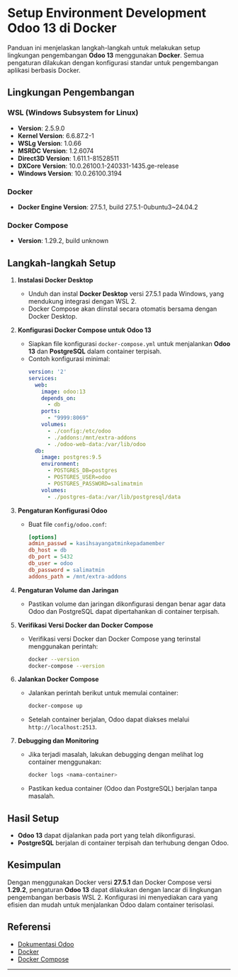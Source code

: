 # Setup Environment Development Odoo 13 di Docker

Panduan ini menjelaskan langkah-langkah untuk melakukan setup lingkungan pengembangan **Odoo 13** menggunakan **Docker**. Semua pengaturan dilakukan dengan konfigurasi standar untuk pengembangan aplikasi berbasis Docker.

## **Lingkungan Pengembangan**

### **WSL (Windows Subsystem for Linux)**
- **Version**: 2.5.9.0
- **Kernel Version**: 6.6.87.2-1
- **WSLg Version**: 1.0.66
- **MSRDC Version**: 1.2.6074
- **Direct3D Version**: 1.611.1-81528511
- **DXCore Version**: 10.0.26100.1-240331-1435.ge-release
- **Windows Version**: 10.0.26100.3194

### **Docker**
- **Docker Engine Version**: 27.5.1, build 27.5.1-0ubuntu3~24.04.2

### **Docker Compose**
- **Version**: 1.29.2, build unknown

## **Langkah-langkah Setup**

1. **Instalasi Docker Desktop**
    - Unduh dan instal **Docker Desktop** versi 27.5.1 pada Windows, yang mendukung integrasi dengan WSL 2.
    - Docker Compose akan diinstal secara otomatis bersama dengan Docker Desktop.

2. **Konfigurasi Docker Compose untuk Odoo 13**
    - Siapkan file konfigurasi `docker-compose.yml` untuk menjalankan **Odoo 13** dan **PostgreSQL** dalam container terpisah.
    - Contoh konfigurasi minimal:
      ```yaml
      version: '2'
      services:
        web:
          image: odoo:13
          depends_on:
            - db
          ports:
            - "9999:8069"
          volumes:
            - ./config:/etc/odoo
            - ./addons:/mnt/extra-addons
            - ./odoo-web-data:/var/lib/odoo
        db:
          image: postgres:9.5
          environment:
            - POSTGRES_DB=postgres
            - POSTGRES_USER=odoo
            - POSTGRES_PASSWORD=salimatmin
          volumes:
            - ./postgres-data:/var/lib/postgresql/data
      ```

3. **Pengaturan Konfigurasi Odoo**
    - Buat file `config/odoo.conf`:
      ```ini
      [options]
      admin_passwd = kasihsayangatminkepadamember
      db_host = db
      db_port = 5432
      db_user = odoo
      db_password = salimatmin
      addons_path = /mnt/extra-addons
      ```

4. **Pengaturan Volume dan Jaringan**
    - Pastikan volume dan jaringan dikonfigurasi dengan benar agar data Odoo dan PostgreSQL dapat dipertahankan di container terpisah.

5. **Verifikasi Versi Docker dan Docker Compose**
    - Verifikasi versi Docker dan Docker Compose yang terinstal menggunakan perintah:
      ```bash
      docker --version
      docker-compose --version
      ```

6. **Jalankan Docker Compose**
    - Jalankan perintah berikut untuk memulai container:
      ```bash
      docker-compose up
      ```
    - Setelah container berjalan, Odoo dapat diakses melalui `http://localhost:2513`.

7. **Debugging dan Monitoring**
    - Jika terjadi masalah, lakukan debugging dengan melihat log container menggunakan:
      ```bash
      docker logs <nama-container>
      ```
    - Pastikan kedua container (Odoo dan PostgreSQL) berjalan tanpa masalah.

## **Hasil Setup**
- **Odoo 13** dapat dijalankan pada port yang telah dikonfigurasi.
- **PostgreSQL** berjalan di container terpisah dan terhubung dengan Odoo.
  
## **Kesimpulan**
Dengan menggunakan Docker versi **27.5.1** dan Docker Compose versi **1.29.2**, pengaturan **Odoo 13** dapat dilakukan dengan lancar di lingkungan pengembangan berbasis WSL 2. Konfigurasi ini menyediakan cara yang efisien dan mudah untuk menjalankan Odoo dalam container terisolasi.

## **Referensi**
- [Dokumentasi Odoo](https://www.odoo.com/)
- [Docker](https://www.docker.com/)
- [Docker Compose](https://docs.docker.com/compose/)

---
